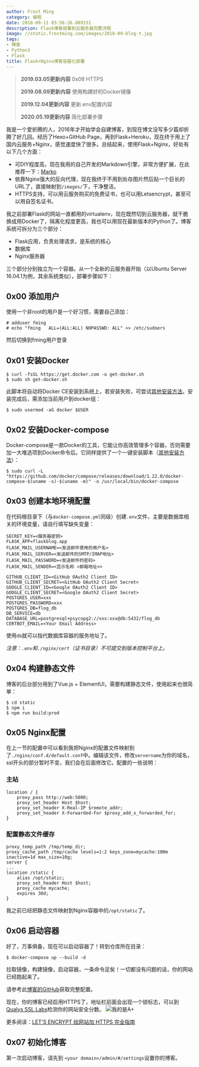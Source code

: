 ```yaml
---
author: Frost Ming
category: 编程
date: 2018-09-11 03:56:26.809331
description: Flask博客部署到云服务器完整流程
image: //static.frostming.com/images/2018-09-blog-t.jpg
tags:
- 博客
- Python3
- Flask
title: Flask+Nginx博客容器化部署
---
```


> **2019.03.05更新内容**
> 0x08 HTTPS
> 
> **2019.08.09更新内容**
> 使用构建好的Docker镜像
> 
> **2019.12.04更新内容**
> 更新.env配置内容
> 
> **2020.05.19更新内容**
> 简化部署步骤

我是一个爱折腾的人，2016年才开始学会自建博客，到现在博文没写多少篇却折腾了好几回。经历了Hexo+GitHub Page，再到Flask+Heroku，现在终于用上了国内云服务+Nginx，感觉速度快了很多。总结起来，使用Flask+Nginx，好处有以下几个方面：

* 可DIY程度高，现在我用的自己开发的Markdown引擎，非常方便扩展，在此推荐一下：[Marko](https://github.com/frostming/marko)
* 依靠Nginx强大的反向代理，现在我终于不用到处存图片然后贴一个巨长的URL了，直接映射到`/images/`下，干净整洁。
* HTTPS支持，可以用云服务购买的免费证书，也可以用Letsencrypt，甚至可以用自签名证书。

我之前部署Flask的网站一直都用的virtualenv，现在既然切到云服务器，就干脆换成用Docker了，隔离化程度更高，我也可以用现在最新版本的Python了。博客系统可拆分为三个部分：
* Flask应用，负责处理请求，是系统的核心
* 数据库
* Nginx服务器

三个部分分别独立为一个容器。从一个全新的云服务器开始（以Ubuntu Server 16.04.1为例，其余系统类似），部署步骤如下：

## 0x00 添加用户

使用一个非root的用户是一个好习惯，需要自己添加：

```console
# adduser fming
# echo "fming   ALL=(ALL:ALL) NOPASSWD: ALL" >> /etc/sudoers
```
然后切换到fming用户登录

## 0x01 安装Docker

```console
$ curl -fsSL https://get.docker.com -o get-docker.sh
$ sudo sh get-docker.sh
```
此脚本将自动将Docker CE安装到系统上，若安装失败，可尝试[其他安装方法](https://docs.docker.com/install/linux/docker-ce/ubuntu/#install-docker-ce)。安装完成后，需添加当前用户到docker组：
```console
$ sudo usermod -aG docker $USER
```
## 0x02 安装Docker-compose
Docker-compose是一款Docker的工具，它能让你高效管理多个容器，否则需要加一大堆选项到Docker命令后。它同样提供了一个一键安装脚本（[其他安装方法](https://docs.docker.com/compose/install/#install-compose)）：
```console
$ sudo curl -L "https://github.com/docker/compose/releases/download/1.22.0/docker-compose-$(uname -s)-$(uname -m)" -o /usr/local/bin/docker-compose
```

## 0x03 创建本地环境配置

在代码根目录下（与`docker-compose.yml`同级）创建`.env`文件，主要是数据库相关的环境变量，请自行填写缺失变量：
```
SECRET_KEY=<服务器密钥>
FLASK_APP=flaskblog.app
FLASK_MAIL_USERNAME=<发送邮件使用的用户名>
FLASK_MAIL_SERVER=<发送邮件的SMTP/IMAP地址>
FLASK_MAIL_PASSWORD=<发送邮件的密码>
FLASK_MAIL_SENDER=<显示名称 <邮箱地址>>

GITHUB_CLIENT_ID=<GitHub OAuth2 Client ID>
GITHUB_CLIENT_SECRET=<GitHub OAuth2 Client Secret>
GOOGLE_CLIENT_ID=<Google OAuth2 Client ID>
GOOGLE_CLIENT_SECRET=<Google OAuth2 Client Secret>
POSTGRES_USER=xxx
POSTGRES_PASSWORD=xxx
POSTGRES_DB=flog_db
DB_SERVICE=db
DATABASE_URL=postgresql+psycopg2://xxx:xxx@db:5432/flog_db
CERTBOT_EMAIL=<Your Email Address>
```
使用`db`就可以指代数据库容器的服务地址了。

*注意：`.env`和`./nginx/cert`（证书目录）不可提交到版本控制平台上。*

## 0x04 构建静态文件

博客的后台部分用到了Vue.js + ElementUI，需要构建静态文件，使用起来也很简单：

```console
$ cd static
$ npm i
$ npm run build:prod
```

## 0x05 Nginx配置
在上一节的配置中可以看到我把Nginx的配置文件映射到了`./nginx/conf.d/default.conf`中。编辑该文件，修改`servername`为你的域名，ssl开头的部分暂时不变，我们会在后面修改它。配置的一些说明：

### 主站
```Nginx
location / {
	proxy_pass http://web:5000;
	proxy_set_header Host $host;
	proxy_set_header X-Real-IP $remote_addr;
	proxy_set_header X-Forwarded-For $proxy_add_x_forwarded_for;
}
```
### 配置静态文件缓存
```Nginx
proxy_temp_path /tmp/temp_dir;
proxy_cache_path /tmp/cache levels=1:2 keys_zone=mycache:100m inactive=1d max_size=10g;
server {
...
location /static {
	alias /opt/static;
	proxy_set_header Host $host;
	proxy_cache mycache;
	expires 30d;
}
```
我之前已经把静态文件映射到Nginx容器中的`/opt/static`了。

## 0x06 启动容器

好了，万事俱备，现在可以启动容器了！转到仓库所在目录：
```console
$ docker-compose up --build -d
```
拉取镜像，构建镜像，启动容器，一条命令足矣！一切都没有问题的话，你的网站已经跑起来了。

请参考此[博客的GitHub](https://github.com/frostming/Flog)获取完整配置。

现在，你的博客已经启用HTTPS了，地址栏前面会出现一个锁标志，可以到[Qualys SSL Labs](https://www.ssllabs.com/ssltest/index.html)检测你的网站安全分数。
![我的是A+](//static.frostming.com/images/2019-03-ssl-score.png "我的是A+")

更多阅读：[LET'S ENCRYPT 给网站加 HTTPS 完全指南](https://ksmx.me/letsencrypt-ssl-https/)

## 0x07 初始化博客

第一次启动博客，请先到 `<your domain>/admin/#/settings`设置你的博客。
